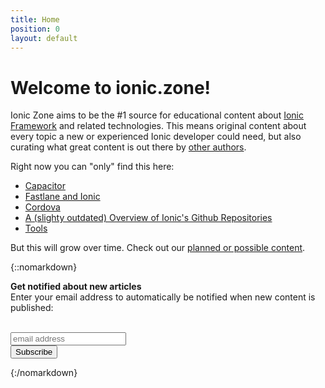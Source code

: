 ```yaml
---
title: Home
position: 0
layout: default
---
```


# Welcome to ionic.zone!

Ionic Zone aims to be the #1 source for educational content about [Ionic Framework](http://ionicframework.com/) and related technologies. This means original content about every topic a new or experienced Ionic developer could need, but also curating what great content is out there by [other authors](_articles/community.md).

Right now you can "only" find this here:

* [Capacitor](_articles/capacitor.md)
* [Fastlane and Ionic](_articles/fastlane.md)
* [Cordova](_articles/cordova.md)
* [A (slighty outdated) Overview of Ionic's Github Repositories](_articles/understand/ionic-github-repositories.md)
* [Tools](_articles/tools.md)

But this will grow over time. Check out our [planned or possible content](content.md).

{::nomarkdown}
<div id="update-box">

  <strong>Get notified about new articles</strong><br>
  Enter your email address to automatically be notified when new content is published:<br>
  <br>

<!-- Begin MailChimp Signup Form -->
<link href="//cdn-images.mailchimp.com/embedcode/horizontal-slim-10_7.css" rel="stylesheet" type="text/css">
<style type="text/css">
	#mc_embed_signup{ clear:left; font:14px Helvetica,Arial,sans-serif; width:100%;}
	/* Add your own MailChimp form style overrides in your site stylesheet or in this style block.
	   We recommend moving this block and the preceding CSS link to the HEAD of your HTML file. */
</style>
<div id="mc_embed_signup">
    <form action="//zone.us16.list-manage.com/subscribe/post?u=343ee35d12246a68f6310af0c&amp;id=f4f6a3f507" method="post" id="mc-embedded-subscribe-form" name="mc-embedded-subscribe-form" class="validate" target="_blank" novalidate>
        <div id="mc_embed_signup_scroll">
            <input type="email" value="" name="EMAIL" class="email" id="mce-EMAIL" placeholder="email address" required>
            <!-- real people should not fill this in and expect good things - do not remove this or risk form bot signups-->
            <div style="position: absolute; left: -5000px;" aria-hidden="true"><input type="text" name="b_343ee35d12246a68f6310af0c_f4f6a3f507" tabindex="-1" value=""></div>
            <div class="clear"><input type="submit" value="Subscribe" name="subscribe" id="mc-embedded-subscribe" class="button"></div>
        </div>
    </form>
</div>
<!--End mc_embed_signup-->

</div>
{:/nomarkdown}
